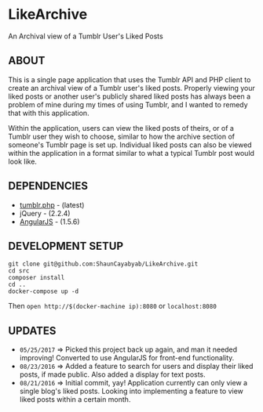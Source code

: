 # LikeArchive
An Archival view of a Tumblr User's Liked Posts

## ABOUT
This is a single page application that uses the Tumblr API and PHP client to create an archival view of a Tumblr user's liked posts. Properly viewing your liked posts or another user's publicly shared liked posts has always been a problem of mine during my times of using Tumblr, and I wanted to remedy that with this application.

Within the application, users can view the liked posts of theirs, or of a Tumblr user they wish to choose, similar to how the archive section of someone's Tumblr page is set up. Individual liked posts can also be viewed within the application in a format similar to what a typical Tumblr post would look like.

## DEPENDENCIES
- [tumblr.php](https://github.com/tumblr/tumblr.php) - (latest)
- jQuery - (2.2.4)
- [AngularJS](https://angularjs.org/) - (1.5.6)

## DEVELOPMENT SETUP

```
git clone git@github.com:ShaunCayabyab/LikeArchive.git
cd src
composer install
cd ..
docker-compose up -d
```
Then `open http://$(docker-machine ip):8080` or `localhost:8080`

## UPDATES
- `05/25/2017` => Picked this project back up again, and man it needed improving! Converted to use AngularJS for front-end functionality.
- `08/23/2016` => Added a feature to search for users and display their liked posts, if made public. Also added a display for text posts.
- `08/21/2016` => Initial commit, yay! Application currently can only view a single blog's liked posts. Looking into implementing a feature to view liked posts within a certain month.